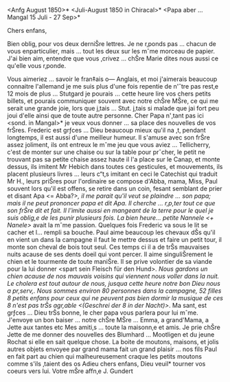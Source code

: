  <Anfg August 1850>*
 <Juli-August 1850 in Chiracal>*
 <Papa aber ... Mangal 15 Juli - 27 Sep>*

Chers enfans,

Bien oblig‚ pour vos deux derniŠre lettres. Je ne r‚ponds pas … chacun de vous enparticulier, mais … tout les deux sur les mˆme morceau de papier. J'ai bien aim‚ entendre que vous ‚crivez … chŠre Marie dites nous aussi ce qu'elle vous r‚ponde.

Vous aimeriez … savoir le fran‡ais o— Anglais, et moi j'aimerais beaucoup connaitre l'allemand je me suis plus d'une fois repentie de n'ˆtre pas rest‚e 12 mois de plus … Stutgard je pourais … cette heure lire vos chers petits billets, et pourais communiquer souvent avec notre chŠre MŠre, ce qui me serait une grande joie, lors que j‚tais … Stut. j‚tais si malade que jai fort peu joui d'elle ainsi que de toute autre personne. Cher Papa n'‚tant pas ici <sond. in Mangal>* je veux vous donner … sa place des nouvelles de vos frŠres. Frederic est grƒces … Dieu beaucoup mieux qu'il na ‚t‚ pendant longtemps, il est aussi d'une meilleur humeur. Il s'amuse avec son frŠre assez joliment, ils ont entreux le mˆme jeu que vous aviez … Tellicherry, c'est de monter sur une chaise ou sur la table pour prˆcher, le petit ne trouvant pas sa petite chaise assez haute il l'a place sur le Canap‚ et monte dessus, ils imitent Mr Hebich dans toutes ces gesticules, et mouvements, ils placent plusieurs livres … leurs c“t‚s imitant en ceci le Catechist qui traduit Mr H., leurs priŠres pour l'ordinaire se compose d'Abba, mama, Miss, Paul souvent lors qu'il est offens‚ se retire dans un coin, fesant semblant de prier et disant Apa <= Abba?>*, il me parait qu'il veut se plaindre … son papa; mais il ne peut prononcer papa et dit Apa. Il cherche … r‚p‚ter tout ce que son frŠre dit et fait. Il l'imite aussi en mangeant de la terre pour le quel je suis oblig‚e de les punir plusieurs fois. La bien heure... petite Nannele <+ Nanele>* avait la mˆme passion. Quelques fois Frederic va sous le lit se cacher et l… rempli sa bouche. Paul aime beaucoup les chevaux dŠs qu'il en vient un dans la campagne il faut le mettre dessus et faire un petit tour, il monte son cheval de bois tout seul. Ces temps ci il a de trŠs mauvaises nuits acause de ses dents doeil qui vont percer. Il aime singuliŠrement le chien et le tourmente de toute maniŠre. Il se prive volontier de sa viande pour la lui donner <spart sein Fleisch für den Hund>*. Nous gardons un chien acause de nos mauvais voisins qui viennent nous voller dans la nuit. Le cholera est tout autour de nous, jusqua cette heure notre bon Dieu nous a pr‚serv‚. Nous sommes environ 80 personnes dans la campagne, 52 filles 8 petits enfans pour ceux qui ne peuvent pas bien dormir la musique de ces 8 n'est pas trŠs agr‚able <(Geschrei der 8 in der Nacht)>*. Ma sant‚ est grƒces … Dieu trŠs bonne, le cher papa vous parlera pour lui mˆme. J'envoye un bon baiser … notre chŠre MŠre … Emma, a grand'Mama, a Jette aux tantes etc Mes amiti‚s … toute la maisonn‚e et amis. Je prie chŠre Jette de me donner des nouvelles des Blumhard … Mootligen et du jeune Rochat si elle en sait quelque chose. 
La boite de moutons, maisons, et jolis autres objets envoyee par grand mama fait un grand plaisir … nos fils Paul en fait part au chien qui malheureusement craque les petits moutons comme s'ils ‚taient des os 
Adieu chers enfans, Dieu veuil<le>* tourner vos coeurs vers lui. Votre mŠre affn‚e
 J. Gundert

